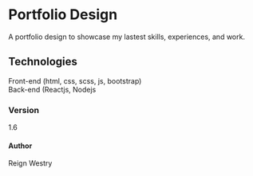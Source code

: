 # Portfolio Design
A portfolio design to showcase my lastest skills, experiences, and work.

## Technologies
Front-end (html, css, scss, js, bootstrap)<br>
Back-end (Reactjs, Nodejs<br>


### Version 
1.6


#### Author
 Reign Westry
 
